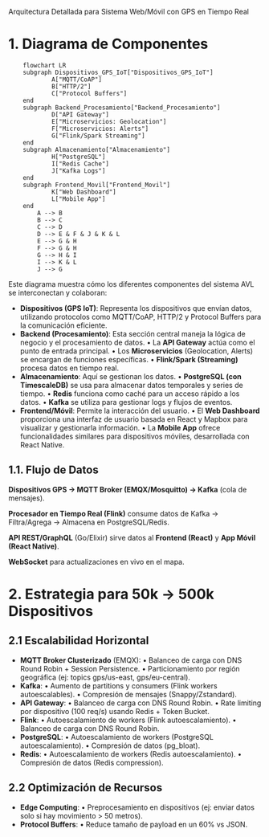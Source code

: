 Arquitectura Detallada para Sistema Web/Móvil con GPS en Tiempo Real

# 1. Diagrama de Componentes


```mermaid
    flowchart LR
    subgraph Dispositivos_GPS_IoT["Dispositivos_GPS_IoT"]
            A["MQTT/CoAP"]
            B["HTTP/2"]
            C["Protocol Buffers"]
    end
    subgraph Backend_Procesamiento["Backend_Procesamiento"]
            D["API Gateway"]
            E["Microservicios: Geolocation"]
            F["Microservicios: Alerts"]
            G["Flink/Spark Streaming"]
    end
    subgraph Almacenamiento["Almacenamiento"]
            H["PostgreSQL"]
            I["Redis Cache"]
            J["Kafka Logs"]
    end
    subgraph Frontend_Movil["Frontend_Movil"]
            K["Web Dashboard"]
            L["Mobile App"]
    end
        A --> B
        B --> C
        C --> D
        D --> E & F & J & K & L
        E --> G & H
        F --> G & H
        G --> H & I
        I --> K & L
        J --> G
```

Este diagrama muestra cómo los diferentes componentes del sistema AVL se interconectan y colaboran:
* __Dispositivos (GPS IoT)__: Representa los dispositivos que envían datos, utilizando protocolos como MQTT/CoAP, HTTP/2 y Protocol Buffers para la comunicación eficiente.
* __Backend (Procesamiento)__: Esta sección central maneja la lógica de negocio y el procesamiento de datos.
        • La __API Gateway__ actúa como el punto de entrada principal.
        • Los __Microservicios__ (Geolocation, Alerts) se encargan de funciones específicas.
        • __Flink/Spark (Streaming)__ procesa datos en tiempo real.
* __Almacenamiento__: Aquí se gestionan los datos.
        • __PostgreSQL (con TimescaleDB)__ se usa para almacenar datos temporales y series de tiempo.
        • __Redis__ funciona como caché para un acceso rápido a los datos.
        • __Kafka__ se utiliza para gestionar logs y flujos de eventos.
* __Frontend/Móvil__: Permite la interacción del usuario.
        • El __Web Dashboard__ proporciona una interfaz de usuario basada en React y Mapbox para visualizar y gestionarla información.
        • La __Mobile App__ ofrece funcionalidades similares para dispositivos móviles, desarrollada con React Native.



## 1.1. Flujo de Datos

__Dispositivos GPS → MQTT Broker (EMQX/Mosquitto) → Kafka__ (cola de mensajes).

__Procesador en Tiempo Real (Flink)__ consume datos de Kafka → Filtra/Agrega → Almacena en PostgreSQL/Redis.

__API REST/GraphQL__ (Go/Elixir) sirve datos al __Frontend (React)__ y __App Móvil (React Native)__.

__WebSocket__ para actualizaciones en vivo en el mapa.

# 2. Estrategia para 50k → 500k Dispositivos
## 2.1 Escalabilidad Horizontal
* __MQTT Broker Clusterizado__ (EMQX):
        • Balanceo de carga con DNS Round Robin + Session Persistence.
        • Particionamiento por región geográfica (ej: topics gps/us-east, gps/eu-central).
* __Kafka__:
        • Aumento de partitions y consumers (Flink workers autoescalables).
	• Compresión de mensajes (Snappy/Zstandard).
* __API Gateway__:
        • Balanceo de carga con DNS Round Robin.
        • Rate limiting por dispositivo (100 req/s) usando Redis + Token Bucket.
* __Flink__:
        • Autoescalamiento de workers (Flink autoescalamiento).
        • Balanceo de carga con DNS Round Robin.
* __PostgreSQL__:
        • Autoescalamiento de workers (PostgreSQL autoescalamiento).
        • Compresión de datos (pg_bloat).
* __Redis__:
        • Autoescalamiento de workers (Redis autoescalamiento).
        • Compresión de datos (Redis compression).     

## 2.2 Optimización de Recursos
* __Edge Computing__:
        • Preprocesamiento en dispositivos (ej: enviar datos solo si hay movimiento > 50 metros).
* __Protocol Buffers__:
	• Reduce tamaño de payload en un 60% vs JSON.
